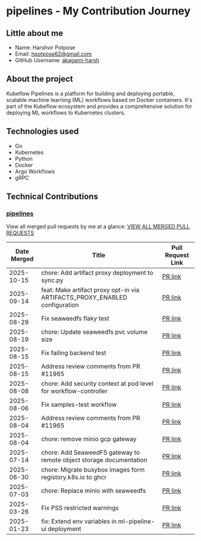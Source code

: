 
# pipelines - My Contribution Journey

## Little about me

- Name: Harshvir Potpose
- Email: <hpotpose62@gmail.com>
- GitHub Username: [akagami-harsh](https://github.com/akagami-harsh)

## About the project

Kubeflow Pipelines is a platform for building and deploying portable, scalable machine learning (ML) workflows based on Docker containers. It's part of the Kubeflow ecosystem and provides a comprehensive solution for deploying ML workflows to Kubernetes clusters.

## Technologies used

- Go
- Kubernetes
- Python
- Docker
- Argo Workflows
- gRPC

## Technical Contributions

### [pipelines](https://github.com/kubeflow/pipelines)

View all merged pull requests by me at a glance: [VIEW ALL MERGED PULL REQUESTS](https://github.com/kubeflow/pipelines/pulls?q=is%3Apr+author%3Aakagami-harsh+is%3Amerged)


| Date Merged | Title | Pull Request Link |
| ----------- | ----- | ----------------- |
| 2025-10-15 | chore: Add artifact proxy deployment to sync.py | [PR link](https://github.com/kubeflow/pipelines/pull/12285) |
| 2025-09-14 | feat: Make artifact proxy opt-in via ARTIFACTS_PROXY_ENABLED configuration | [PR link](https://github.com/kubeflow/pipelines/pull/12242) |
| 2025-08-29 | Fix seaweedfs flaky test | [PR link](https://github.com/kubeflow/pipelines/pull/12175) |
| 2025-08-19 | chore: Update seaweedfs pvc volume size | [PR link](https://github.com/kubeflow/pipelines/pull/12156) |
| 2025-08-15 | Fix failing backend test | [PR link](https://github.com/kubeflow/pipelines/pull/12149) |
| 2025-08-15 | Address review comments from PR #11965 | [PR link](https://github.com/kubeflow/pipelines/pull/12140) |
| 2025-08-08 | chore: Add security context at pod level for workflow-controller | [PR link](https://github.com/kubeflow/pipelines/pull/12124) |
| 2025-08-06 | Fix samples-test workflow | [PR link](https://github.com/kubeflow/pipelines/pull/12107) |
| 2025-08-04 | Address review comments from PR #11965 | [PR link](https://github.com/kubeflow/pipelines/pull/12080) |
| 2025-08-04 | chore: remove minio gcp gateway | [PR link](https://github.com/kubeflow/pipelines/pull/12068) |
| 2025-07-14 | chore: Add SeaweedFS gateway to remote object storage documentation | [PR link](https://github.com/kubeflow/pipelines/pull/12046) |
| 2025-06-30 | chore: Migrate busybox images form registory.k8s.io to ghcr | [PR link](https://github.com/kubeflow/pipelines/pull/12014) |
| 2025-07-03 | chore: Replace minio with seaweedfs | [PR link](https://github.com/kubeflow/pipelines/pull/11987) |
| 2025-03-26 | Fix PSS restricted warnings | [PR link](https://github.com/kubeflow/pipelines/pull/11751) |
| 2025-01-23 | fix: Extend env variables in ml-pipeline-ui deployment | [PR link](https://github.com/kubeflow/pipelines/pull/11552) |
